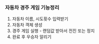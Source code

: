 ### 자동차 경주 게임 기능정리

1. 자동차 이름, 시도횟수 입력받기
2. 자동차 객체 생성
3. 경주 게임 실행 - 랜덤값 받아서 전진 또는 정지
4. 완료 후 우승자 알리기
